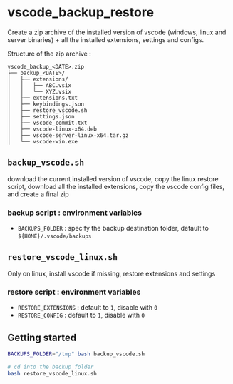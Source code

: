 # vscode_backup_restore

Create a zip archive of the installed version of vscode (windows, linux and server binaries) + all the installed extensions, settings and configs.

Structure of the zip archive :

```plaintext
vscode_backup_<DATE>.zip
├── backup_<DATE>/
│   ├── extensions/
│   │   ├── ABC.vsix
│   │   └── XYZ.vsix
│   ├── extensions.txt
│   ├── keybindings.json
│   ├── restore_vscode.sh
│   ├── settings.json
│   ├── vscode_commit.txt
│   ├── vscode-linux-x64.deb
│   ├── vscode-server-linux-x64.tar.gz
│   └── vscode-win.exe
```

## `backup_vscode.sh`

download the current installed version of vscode, copy the linux restore script, download all the installed extensions, copy the vscode config files, and create a final zip

### backup script : environment variables

- `BACKUPS_FOLDER` : specify the backup destination folder, default to `${HOME}/.vscode/backups`

## `restore_vscode_linux.sh`

Only on linux, install vscode if missing, restore extensions and settings

### restore script : environment variables

- `RESTORE_EXTENSIONS` : default to `1`, disable with `0`
- `RESTORE_CONFIG` : default to `1`, disable with `0`

## Getting started

```bash
BACKUPS_FOLDER="/tmp" bash backup_vscode.sh
```

```bash
# cd into the backup folder
bash restore_vscode_linux.sh
```
